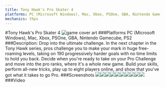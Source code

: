 ```yaml
---
title: Tony Hawk's Pro Skater 4
platforms: PC (Microsoft Windows), Mac, Xbox, PSOne, GBA, Nintendo Gamecube, PS2
mechanics: thps
---
```

#Tony Hawk's Pro Skater 4
![game cover art](//images.igdb.com/igdb/image/upload/t_cover_big/shets6vcsxahsswmiodj.jpg "Logo Title Text 1")
###Platforms
PC (Microsoft Windows), Mac, Xbox, PSOne, GBA, Nintendo Gamecube, PS2
###Description:
Drop into the ultimate challenge. In the next chapter in the Tony Hawk series, pros challenge you to make your mark in huge free-roaming levels, taking on 190 progressively harder goals with no time limits to hold you back. Decide when you're ready to take on your Pro Challenge and move into the pro ranks, where it's a whole new game. Build your skills, perform all-new tricks, play up to eight players online, and show that you've got what it takes to go Pro.
###Screenshots
<a target="_blank" href="//images.igdb.com/igdb/image/upload/t_cover_big/rkomdmvitabm12zyoiwd.jpg"><img src="//images.igdb.com/igdb/image/upload/t_thumb/rkomdmvitabm12zyoiwd.jpg"/></a><a target="_blank" href="//images.igdb.com/igdb/image/upload/t_cover_big/lahdqa9ilpww22fjqcik.jpg"><img src="//images.igdb.com/igdb/image/upload/t_thumb/lahdqa9ilpww22fjqcik.jpg"/></a><a target="_blank" href="//images.igdb.com/igdb/image/upload/t_cover_big/rbjgfdd9nqn2o6ixvptc.jpg"><img src="//images.igdb.com/igdb/image/upload/t_thumb/rbjgfdd9nqn2o6ixvptc.jpg"/></a><a target="_blank" href="//images.igdb.com/igdb/image/upload/t_cover_big/jrenydprb7xt8ovfu2l8.jpg"><img src="//images.igdb.com/igdb/image/upload/t_thumb/jrenydprb7xt8ovfu2l8.jpg"/></a><a target="_blank" href="//images.igdb.com/igdb/image/upload/t_cover_big/le7vseuc4cpzdhtyqm4b.jpg"><img src="//images.igdb.com/igdb/image/upload/t_thumb/le7vseuc4cpzdhtyqm4b.jpg"/></a><a target="_blank" href="//images.igdb.com/igdb/image/upload/t_cover_big/dbv5w3nydcpjbrljxurj.jpg"><img src="//images.igdb.com/igdb/image/upload/t_thumb/dbv5w3nydcpjbrljxurj.jpg"/></a><a target="_blank" href="//images.igdb.com/igdb/image/upload/t_cover_big/wbzra7ik6tlzwoldsxvc.jpg"><img src="//images.igdb.com/igdb/image/upload/t_thumb/wbzra7ik6tlzwoldsxvc.jpg"/></a><a target="_blank" href="//images.igdb.com/igdb/image/upload/t_cover_big/xbhqizwfadqtgp5buwzh.jpg"><img src="//images.igdb.com/igdb/image/upload/t_thumb/xbhqizwfadqtgp5buwzh.jpg"/></a><a target="_blank" href="//images.igdb.com/igdb/image/upload/t_cover_big/hpelj8u4xdcnnfisw5sk.jpg"><img src="//images.igdb.com/igdb/image/upload/t_thumb/hpelj8u4xdcnnfisw5sk.jpg"/></a><a target="_blank" href="//images.igdb.com/igdb/image/upload/t_cover_big/xjzmmyde7eqpcyhn2ipr.jpg"><img src="//images.igdb.com/igdb/image/upload/t_thumb/xjzmmyde7eqpcyhn2ipr.jpg"/></a>
###Video


